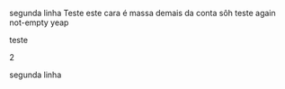 
segunda linha
Teste este cara é massa demais da conta sôh
teste again
not-empty
yeap

teste

2

segunda linha


